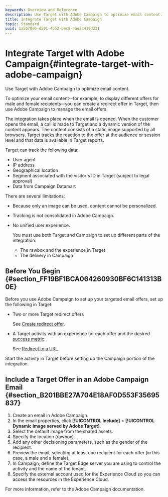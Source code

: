 ```yaml
---
keywords: Overview and Reference
description: Use Target with Adobe Campaign to optimize email content.
title: Integrate Target with Adobe Campaign
topic: Standard
uuid: 1a5b70e6-d501-4b52-bec8-4ae2c419d331
---
```


# Integrate Target with Adobe Campaign{#integrate-target-with-adobe-campaign}

Use Target with Adobe Campaign to optimize email content.

To optimize your email content--for example, to display different offers for male and female recipients--you can create a redirect offer in Target, then use Adobe Campaign to manage the email offers.

The integration takes place when the email is opened. When the customer opens the email, a call is made to Target and a dynamic version of the content appears. The content consists of a static image supported by all browsers. Target tracks the reaction to the offer at the audience or session level and that data is available in Target reports.

Target can track the following data:

* User agent 
* IP address 
* Geographical location 
* Segment associated with the visitor's ID in Target (subject to legal approval) 
* Data from Campaign Datamart

There are several limitations:

* Because only an image can be used, content cannot be personalized. 
* Tracking is not consolidated in Adobe Campaign. 
* No unified user experience.

  You must use both Target and Campaign to set up different parts of the integration:

    * The rawbox and the experience in Target 
    * The delivery in Campaign

## Before You Begin {#section_FF19BF1BCA064260930BF6C141313B0E}

Before you use Adobe Campaign to set up your targeted email offers, set up the following in Target:

* Two or more Target redirect offers

  See [Create redirect offer](/help/c-experiences/c-manage-content/offer-redirect.md). 
* A Target activity with an experience for each offer and the desired [success metric](/help/c-activities/r-success-metrics/success-metrics.md).

  See [Redirect to a URL](/help/c-experiences/c-visual-experience-composer/redirect-offer.md).

Start the activity in Target before setting up the Campaign portion of the integration.

## Include a Target Offer in an Adobe Campaign Email {#section_B201BBE27A704E18AF0D553F35695837}

1. Create an email in Adobe Campaign. 
1. In the email properties, click **[!UICONTROL Include]** > **[!UICONTROL Dynamic image served by Adobe Target]**. 
1. Select the default image from the shared assets. 
1. Specify the location (rawbox). 
1. Add any other decisioning parameters, such as the gender of the recipient. 
1. Preview the email, selecting at least one recipient for each offer (in this case, a male and a female). 
1. In Campaign, define the Target Edge server you are using to control the activity and the name of the tenant. 
1. Specify the external account used for the Experience Cloud so you can access the resources in the Experience Cloud.

For more information, refer to the Adobe Campaign documentation. 
